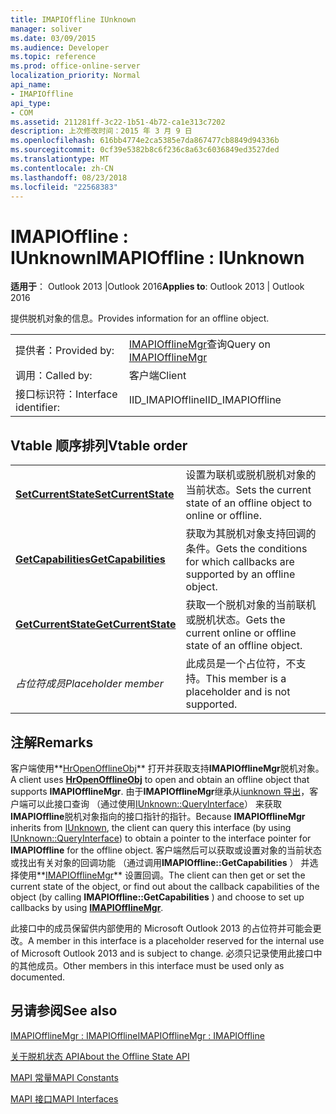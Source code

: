 ```yaml
---
title: IMAPIOffline IUnknown
manager: soliver
ms.date: 03/09/2015
ms.audience: Developer
ms.topic: reference
ms.prod: office-online-server
localization_priority: Normal
api_name:
- IMAPIOffline
api_type:
- COM
ms.assetid: 211281ff-3c22-1b51-4b72-ca1e313c7202
description: 上次修改时间：2015 年 3 月 9 日
ms.openlocfilehash: 616bb4774e2ca5385e7da867477cb8849d94336b
ms.sourcegitcommit: 0cf39e5382b8c6f236c8a63c6036849ed3527ded
ms.translationtype: MT
ms.contentlocale: zh-CN
ms.lasthandoff: 08/23/2018
ms.locfileid: "22568383"
---
```

# <a name="imapioffline--iunknown"></a><span data-ttu-id="dd865-103">IMAPIOffline : IUnknown</span><span class="sxs-lookup"><span data-stu-id="dd865-103">IMAPIOffline : IUnknown</span></span>

  
  
<span data-ttu-id="dd865-104">**适用于**： Outlook 2013 |Outlook 2016</span><span class="sxs-lookup"><span data-stu-id="dd865-104">**Applies to**: Outlook 2013 | Outlook 2016</span></span> 
  
<span data-ttu-id="dd865-105">提供脱机对象的信息。</span><span class="sxs-lookup"><span data-stu-id="dd865-105">Provides information for an offline object.</span></span>
  
|||
|:-----|:-----|
|<span data-ttu-id="dd865-106">提供者：</span><span class="sxs-lookup"><span data-stu-id="dd865-106">Provided by:</span></span>  <br/> |<span data-ttu-id="dd865-107">[IMAPIOfflineMgr](imapiofflinemgrimapioffline.md)查询</span><span class="sxs-lookup"><span data-stu-id="dd865-107">Query on [IMAPIOfflineMgr](imapiofflinemgrimapioffline.md)</span></span> <br/> |
|<span data-ttu-id="dd865-108">调用：</span><span class="sxs-lookup"><span data-stu-id="dd865-108">Called by:</span></span>  <br/> |<span data-ttu-id="dd865-109">客户端</span><span class="sxs-lookup"><span data-stu-id="dd865-109">Client</span></span>  <br/> |
|<span data-ttu-id="dd865-110">接口标识符：</span><span class="sxs-lookup"><span data-stu-id="dd865-110">Interface identifier:</span></span>  <br/> |<span data-ttu-id="dd865-111">IID_IMAPIOffline</span><span class="sxs-lookup"><span data-stu-id="dd865-111">IID_IMAPIOffline</span></span>  <br/> |
   
## <a name="vtable-order"></a><span data-ttu-id="dd865-112">Vtable 顺序排列</span><span class="sxs-lookup"><span data-stu-id="dd865-112">Vtable order</span></span>

|||
|:-----|:-----|
|<span data-ttu-id="dd865-113">**[SetCurrentState](imapioffline-setcurrentstate.md)**</span><span class="sxs-lookup"><span data-stu-id="dd865-113">**[SetCurrentState](imapioffline-setcurrentstate.md)**</span></span> <br/> |<span data-ttu-id="dd865-114">设置为联机或脱机脱机对象的当前状态。</span><span class="sxs-lookup"><span data-stu-id="dd865-114">Sets the current state of an offline object to online or offline.</span></span>  <br/> |
|<span data-ttu-id="dd865-115">**[GetCapabilities](imapioffline-getcapabilities.md)**</span><span class="sxs-lookup"><span data-stu-id="dd865-115">**[GetCapabilities](imapioffline-getcapabilities.md)**</span></span> <br/> |<span data-ttu-id="dd865-116">获取为其脱机对象支持回调的条件。</span><span class="sxs-lookup"><span data-stu-id="dd865-116">Gets the conditions for which callbacks are supported by an offline object.</span></span>  <br/> |
|<span data-ttu-id="dd865-117">**[GetCurrentState](imapioffline-getcurrentstate.md)**</span><span class="sxs-lookup"><span data-stu-id="dd865-117">**[GetCurrentState](imapioffline-getcurrentstate.md)**</span></span> <br/> |<span data-ttu-id="dd865-118">获取一个脱机对象的当前联机或脱机状态。</span><span class="sxs-lookup"><span data-stu-id="dd865-118">Gets the current online or offline state of an offline object.</span></span>  <br/> |
| <span data-ttu-id="dd865-119">*占位符成员*</span><span class="sxs-lookup"><span data-stu-id="dd865-119">*Placeholder member*</span></span>  <br/> |<span data-ttu-id="dd865-120">此成员是一个占位符，不支持。</span><span class="sxs-lookup"><span data-stu-id="dd865-120">This member is a placeholder and is not supported.</span></span>  <br/> |
   
## <a name="remarks"></a><span data-ttu-id="dd865-121">注解</span><span class="sxs-lookup"><span data-stu-id="dd865-121">Remarks</span></span>

<span data-ttu-id="dd865-122">客户端使用**[HrOpenOfflineObj](hropenofflineobj.md)** 打开并获取支持**IMAPIOfflineMgr**脱机对象。</span><span class="sxs-lookup"><span data-stu-id="dd865-122">A client uses **[HrOpenOfflineObj](hropenofflineobj.md)** to open and obtain an offline object that supports **IMAPIOfflineMgr**.</span></span> <span data-ttu-id="dd865-123">由于**IMAPIOfflineMgr**继承从[iunknown 导出](http://msdn.microsoft.com/en-us/library/ms680509%28v=VS.85%29.aspx)，客户端可以此接口查询 （通过使用[IUnknown::QueryInterface](http://msdn.microsoft.com/en-us/library/ms682521%28v=VS.85%29.aspx)） 来获取**IMAPIOffline**脱机对象指向的接口指针的指针。</span><span class="sxs-lookup"><span data-stu-id="dd865-123">Because **IMAPIOfflineMgr** inherits from [IUnknown](http://msdn.microsoft.com/en-us/library/ms680509%28v=VS.85%29.aspx), the client can query this interface (by using [IUnknown::QueryInterface](http://msdn.microsoft.com/en-us/library/ms682521%28v=VS.85%29.aspx)) to obtain a pointer to the interface pointer for **IMAPIOffline** for the offline object.</span></span> <span data-ttu-id="dd865-124">客户端然后可以获取或设置对象的当前状态或找出有关对象的回调功能 （通过调用**IMAPIOffline::GetCapabilities** ） 并选择使用**[IMAPIOfflineMgr](imapiofflinemgrimapioffline.md)** 设置回调。</span><span class="sxs-lookup"><span data-stu-id="dd865-124">The client can then get or set the current state of the object, or find out about the callback capabilities of the object (by calling **IMAPIOffline::GetCapabilities** ) and choose to set up callbacks by using **[IMAPIOfflineMgr](imapiofflinemgrimapioffline.md)**.</span></span> 
  
<span data-ttu-id="dd865-125">此接口中的成员保留供内部使用的 Microsoft Outlook 2013 的占位符并可能会更改。</span><span class="sxs-lookup"><span data-stu-id="dd865-125">A member in this interface is a placeholder reserved for the internal use of Microsoft Outlook 2013 and is subject to change.</span></span> <span data-ttu-id="dd865-126">必须只记录使用此接口中的其他成员。</span><span class="sxs-lookup"><span data-stu-id="dd865-126">Other members in this interface must be used only as documented.</span></span> 
  
## <a name="see-also"></a><span data-ttu-id="dd865-127">另请参阅</span><span class="sxs-lookup"><span data-stu-id="dd865-127">See also</span></span>



[<span data-ttu-id="dd865-128">IMAPIOfflineMgr : IMAPIOffline</span><span class="sxs-lookup"><span data-stu-id="dd865-128">IMAPIOfflineMgr : IMAPIOffline</span></span>](imapiofflinemgrimapioffline.md)


[<span data-ttu-id="dd865-129">关于脱机状态 API</span><span class="sxs-lookup"><span data-stu-id="dd865-129">About the Offline State API</span></span>](about-the-offline-state-api.md)
  
[<span data-ttu-id="dd865-130">MAPI 常量</span><span class="sxs-lookup"><span data-stu-id="dd865-130">MAPI Constants</span></span>](mapi-constants.md)
  
[<span data-ttu-id="dd865-131">MAPI 接口</span><span class="sxs-lookup"><span data-stu-id="dd865-131">MAPI Interfaces</span></span>](mapi-interfaces.md)

